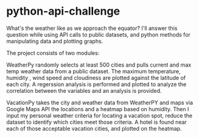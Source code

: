 # python-api-challenge
What's the weather like as we approach the equator?  I'll answer this question while using API calls to public datasets, and python methods for manipulating data and plotting graphs.

The project consists of two modules:

WeatherPy randomly selects at least 500 cities and pulls current and max temp weather data from a public dataset.
The maximum temperature, humidity , wind speed and cloudiness are plotted against the latitude of each city.
A regerssion analysis is performed and plotted to analyze the correlation between  the variables and an analysis is provided.

VacationPy takes the city and weather data from WeatherPY and maps via Google Maps API the locations and a heatmap based on humidity.
Then I input my personal weather criteria for locating a vacation spot, reduce the dataset to identify which cities meet those criteria.
A hotel is found near each of those acceptable vacation cities, and plotted on the heatmap.
